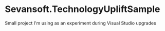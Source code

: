 Sevansoft.TechnologyUpliftSample
======

Small project I'm using as an experiment during Visual Studio upgrades
